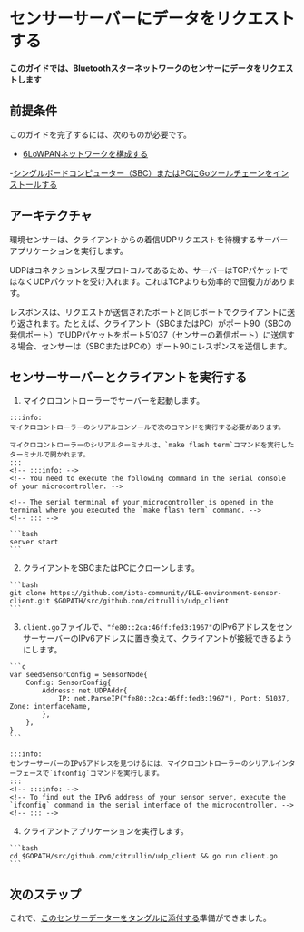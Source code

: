 # センサーサーバーにデータをリクエストする
<!-- # Request data from the sensor servers -->

**このガイドでは、Bluetoothスターネットワークのセンサーにデータをリクエストします**
<!-- **In this guide, you request data from the sensors in your Bluetooth star network** -->

## 前提条件
<!-- ## Prerequisites -->

このガイドを完了するには、次のものが必要です。
<!-- To complete this guide, you need the following: -->

- [6LoWPANネットワークを構成する](set-up-a-bluetooth-star-network.md)
<!-- - [Configure a 6LoWPAN network](set-up-a-bluetooth-star-network.md) -->
-[シングルボードコンピューター（SBC）またはPCにGoツールチェーンをインストールする](https://golang.org/doc/install)
<!-- - [Install the Go toolchain on a single-board computer (SBC) or a PC](https://golang.org/doc/install) -->

## アーキテクチャ
<!-- ## Architecture -->

環境センサーは、クライアントからの着信UDPリクエストを待機するサーバーアプリケーションを実行します。
<!-- The environment sensor runs a server application that waits for incoming UDP requests from a client. -->

UDPはコネクションレス型プロトコルであるため、サーバーはTCPパケットではなくUDPパケットを受け入れます。これはTCPよりも効率的で回復力があります。
<!-- The server accepts UDP packets instead of TCP ones because UDP is a connection-less protocol, which is more efficient and more resilient than TCP. -->

レスポンスは、リクエストが送信されたポートと同じポートでクライアントに送り返されます。たとえば、クライアント（SBCまたはPC）がポート90（SBCの発信ポート）でUDPパケットをポート51037（センサーの着信ポート）に送信する場合、センサーは（SBCまたはPCの）ポート90にレスポンスを送信します。
<!-- Responses are sent back to the client on the same port from which the request was sent. For example, if the client (the SBC or the PC) sends a UDP packet on port 90 (outgoing-port at the SBC) to port 51037 (incoming-port on the sensor), the sensor sends the response to port 90 (on the SBC or PC). -->

## センサーサーバーとクライアントを実行する
<!-- ## Run the sensor server and client -->

1. マイクロコントローラーでサーバーを起動します。
  <!-- 1. Start the server on your microcontroller -->

    :::info:
    マイクロコントローラーのシリアルコンソールで次のコマンドを実行する必要があります。

    マイクロコントローラーのシリアルターミナルは、`make flash term`コマンドを実行したターミナルで開かれます。
    :::
    <!-- :::info: -->
    <!-- You need to execute the following command in the serial console of your microcontroller. -->

    <!-- The serial terminal of your microcontroller is opened in the terminal where you executed the `make flash term` command. -->
    <!-- ::: -->

    ```bash
    server start
    ```

2. クライアントをSBCまたはPCにクローンします。
  <!-- 2. Clone the client onto your SBC or PC -->

    ```bash
    git clone https://github.com/iota-community/BLE-environment-sensor-client.git $GOPATH/src/github.com/citrullin/udp_client
    ```

3. `client.go`ファイルで、`"fe80::2ca:46ff:fed3:1967"`のIPv6アドレスをセンサーサーバーのIPv6アドレスに置き換えて、クライアントが接続できるようにします。
  <!-- 3. In the `client.go` file, replace the `"fe80::2ca:46ff:fed3:1967"` IPv6 address with the IPv6 address of your sensor server to allow the client to connect to it -->

    ```c
    var seedSensorConfig = SensorNode{
        Config: SensorConfig{
            Address: net.UDPAddr{
                IP: net.ParseIP("fe80::2ca:46ff:fed3:1967"), Port: 51037, Zone: interfaceName,
            },
        },
    }
    ```

    :::info:
    センサーサーバーのIPv6アドレスを見つけるには、マイクロコントローラーのシリアルインターフェースで`ifconfig`コマンドを実行します。
    :::
    <!-- :::info: -->
    <!-- To find out the IPv6 address of your sensor server, execute the `ifconfig` command in the serial interface of the microcontroller. -->
    <!-- ::: -->

4. クライアントアプリケーションを実行します。
  <!-- 4. Run the client application -->

    ```bash
    cd $GOPATH/src/github.com/citrullin/udp_client && go run client.go
    ```

## 次のステップ
<!-- ## Next steps -->

これで、[このセンサーデーターをタングルに添付する](../how-to-guides/run-an-environment-to-tangle-app.md)準備ができました。
<!-- Now, you're ready to [attach this sensor data to the Tangle](../how-to-guides/run-an-environment-to-tangle-app.md). -->
